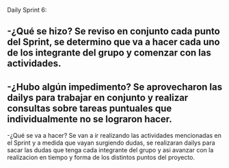 Daily Sprint 6:

-¿Qué se hizo?
Se reviso en conjunto cada punto del Sprint, se determino que va a hacer cada uno de los integrante del grupo y comenzar con las actividades.  
------------------------------------
-¿Hubo algún impedimento?
Se aprovecharon las dailys para trabajar en conjunto y realizar consultas sobre tareas puntuales que individualmente no se lograron hacer.
------------------------------------
-¿Qué se va a hacer?
Se van a ir realizando las actividades mencionadas en el Sprint y a medida que vayan surgiendo dudas, se realizaran dailys para sacar las dudas que tenga cada integrante del grupo y asi avanzar con la realizacion en tiempo y forma de los distintos puntos del proyecto. 
